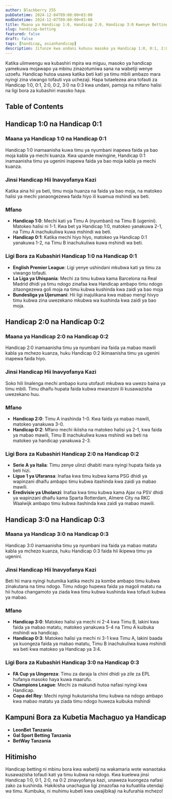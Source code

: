 ```yaml
---
author: Blackberry 255
pubDatetime: 2024-12-04T09:00:00+03:00
modDatetime: 2024-12-07T09:00:00+03:00
title: Maana ya Handicap 1:0, Handicap 2:0, Handicap 3:0 Kwenye Betting
slug: handicap-betting
featured: false
draft: false
tags: [handicap, asianhandicap]
description: Jifunze kwa undani kuhusu masoko ya Handicap 1:0, 0:1, 2:0, 0:2, 3:0 na 0:3 katika kubashiri mpira wa miguu.
---
```


Katika ulimwengu wa kubashiri mpira wa miguu, masoko ya handicap yamekuwa mojawapo ya mbinu zinazotumiwa sana na wabetiji wenye uzoefu. Handicap hutoa usawa katika beti kati ya timu mbili ambazo mara nyingi zina viwango tofauti vya uchezaji. Hapa tutaelezea aina tofauti za Handicap 1:0, 0:1, 2:0, 0:2, 3:0 na 0:3 kwa undani, pamoja na mifano halisi na ligi bora za kubashiri masoko haya.

## Table of Contents

## Handicap 1:0 na Handicap 0:1

### Maana ya Handicap 1:0 na Handicap 0:1

Handicap 1:0 inamaanisha kuwa timu ya nyumbani inapewa faida ya bao moja kabla ya mechi kuanza. Kwa upande mwingine, Handicap 0:1 inamaanisha timu ya ugenini inapewa faida ya bao moja kabla ya mechi kuanza.

### Jinsi Handicap Hii Inavyofanya Kazi

Katika aina hii ya beti, timu moja huanza na faida ya bao moja, na matokeo halisi ya mechi yanaongezewa faida hiyo ili kuamua mshindi wa beti.

### Mfano

- **Handicap 1:0**: Mechi kati ya Timu A (nyumbani) na Timu B (ugenini). Matokeo halisi ni 1-1. Kwa bet ya Handicap 1:0, matokeo yanakuwa 2-1, na Timu A inachukuliwa kuwa mshindi wa beti.
- **Handicap 0:1**: Katika mechi hiyo hiyo, matokeo ya Handicap 0:1 yanakuwa 1-2, na Timu B inachukuliwa kuwa mshindi wa beti.

### Ligi Bora za Kubashiri Handicap 1:0 na Handicap 0:1

- **English Premier League**: Ligi yenye ushindani mkubwa kati ya timu za viwango tofauti.
- **La Liga ya Uhispania**: Mechi za timu kubwa kama Barcelona na Real Madrid dhidi ya timu ndogo zinafaa kwa Handicap ambapo timu ndogo zitaongezewa goli moja na timu kubwa kushinda kwa zaidi ya bao moja
- **Bundesliga ya Ujerumani**: Hii ligi inajulikana kwa mabao mengi hivyo timu kubwa zina uwezekano mkubwa wa kushinda kwa zaidi ya bao moja.

## Handicap 2:0 na Handicap 0:2

### Maana ya Handicap 2:0 na Handicap 0:2

Handicap 2:0 inamaanisha timu ya nyumbani ina faida ya mabao mawili kabla ya mchezo kuanza, huku Handicap 0:2 ikimaanisha timu ya ugenini inapewa faida hiyo.

### Jinsi Handicap Hii Inavyofanya Kazi

Soko hili linalenga mechi ambapo kuna utofauti mkubwa wa uwezo baina ya timu mbili. Timu dhaifu hupata faida kubwa mwanzoni ili kusawazisha uwezekano huu.

### Mfano

- **Handicap 2:0**: Timu A inashinda 1-0. Kwa faida ya mabao mawili, matokeo yanakuwa 3-0.
- **Handicap 0:2**: Mfano mechi ikiisha na matokeo halisi ya 2-1, kwa faida ya mabao mawili, Timu B inachukuliwa kuwa mshindi wa beti na matokeo ya handicap yanakuwa 2-3.

### Ligi Bora za Kubashiri Handicap 2:0 na Handicap 0:2

- **Serie A ya Italia**: Timu zenye ulinzi dhabiti mara nyingi hupata faida ya beti hizi.
- **Ligue 1 ya Ufaransa**: Inafaa kwa timu kubwa kama PSG dhidi ya wapinzani dhaifu ambapo timu kubwa itashinda kwa zaidi ya mabao mawili.
- **Eredivisie ya Uholanzi**: Inafaa kwa timu kubwa kama Ajax na PSV dhidi ya wapinzani dhaifu kama Sparta Rotterdam, Almere City na RKC Waalwijk ambapo timu kubwa itashinda kwa zaidi ya mabao mawili.

## Handicap 3:0 na Handicap 0:3

### Maana ya Handicap 3:0 na Handicap 0:3

Handicap 3:0 inamaanisha timu ya nyumbani ina faida ya mabao matatu kabla ya mchezo kuanza, huku Handicap 0:3 faida hii ikipewa timu ya ugenini.

### Jinsi Handicap Hii Inavyofanya Kazi

Beti hii mara nyingi hutumika katika mechi za kombe ambapo timu kubwa zinakutana na timu ndogo. Timu ndogo hupewa faida ya magoli matatu na hii hutoa changamoto ya ziada kwa timu kubwa kushinda kwa tofauti kubwa ya mabao.

### Mfano

- **Handicap 3:0**: Matokeo halisi ya mechi ni 2-4 kwa Timu B, lakini kwa faida ya mabao matatu, matokeo yanakuwa 5-4 na Timu A kuibuka mshindi wa handicap.
- **Handicap 0:3**: Matokeo halisi ya mechi ni 3-1 kwa Timu A, lakini baada ya kuongeza faida ya mabao matatu, Timu B inachukuliwa kuwa mshindi wa beti kwa matokeo ya Handicap ya 3:4.

### Ligi Bora za Kubashiri Handicap 3:0 na Handicap 0:3

- **FA Cup ya Uingereza**: Timu za daraja la chini dhidi ya zile za EPL hufanya masoko haya kuwa maarufu.
- **Champions League**: Mechi za makundi hutoa nafasi nyingi kwa Handicap.
- **Copa del Rey**: Mechi nyingi hukutanisha timu kubwa na ndogo ambapo kwa mabao matatu ya ziada timu ndogo huweza kuibuka mshindi

## Kampuni Bora za Kubetia Machaguo ya Handicap

- **<span class="text-success text-decoration-underline" onclick="OpenAff('leonbet')">LeonBet Tanzania</span>**
- **<span class="text-success text-decoration-underline" onclick="OpenAff('gsb')">Gal Sport Betting Tanzania</span>**
- **<span class="text-success text-decoration-underline" onclick="OpenAff('betway')">BetWay Tanzania</span>**

## Hitimisho

Handicap betting ni mbinu bora kwa wabetiji na wakamaria wote wanaotaka kusawazisha tofauti kati ya timu kubwa na ndogo. Kwa kuelewa jinsi Handicap 1:0, 0:1, 2:0, na 0:2 zinavyofanya kazi, unaweza kuongeza nafasi zako za kushinda. Hakikisha unachagua ligi zinazofaa na kufuatilia utendaji wa timu. Kumbuka, ni muhimu kubeti kwa uwajibikaji na kufurahia mchezo!

